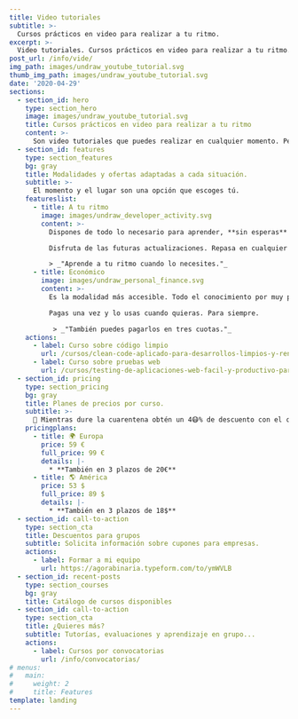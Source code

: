 ```yaml
---
title: Video tutoriales
subtitle: >-
  Cursos prácticos en video para realizar a tu ritmo.
excerpt: >-
  Video tutoriales. Cursos prácticos en video para realizar a tu ritmo.
post_url: /info/vide/
img_path: images/undraw_youtube_tutorial.svg
thumb_img_path: images/undraw_youtube_tutorial.svg
date: '2020-04-29'
sections:
  - section_id: hero
    type: section_hero
    image: images/undraw_youtube_tutorial.svg
    title: Cursos prácticos en video para realizar a tu ritmo
    content: >-
      Son video tutoriales que puedes realizar en cualquier momento. Pensados para **optimizar tu tiempo** y tu dinero.
  - section_id: features
    type: section_features
    bg: gray
    title: Modalidades y ofertas adaptadas a cada situación.
    subtitle: >-
      El momento y el lugar son una opción que escoges tú.
    featureslist:
      - title: A tu ritmo
        image: images/undraw_developer_activity.svg
        content: >-
          Dispones de todo lo necesario para aprender, **sin esperas** ni condiciones.

          Disfruta de las futuras actualizaciones. Repasa en cualquier momento.

          > _"Aprende a tu ritmo cuando lo necesites."_
      - title: Económico
        image: images/undraw_personal_finance.svg
        content: >-
          Es la modalidad más accesible. Todo el conocimiento por muy poco.

          Pagas una vez y lo usas cuando quieras. Para siempre.

           > _"También puedes pagarlos en tres cuotas."_
    actions:
      - label: Curso sobre código limpio
        url: /cursos/clean-code-aplicado-para-desarrollos-limpios-y-rentables/
      - label: Curso sobre pruebas web
        url: /cursos/testing-de-aplicaciones-web-facil-y-productivo-para-todos/
  - section_id: pricing
    type: section_pricing
    bg: gray
    title: Planes de precios por curso.
    subtitle: >-
      🏡 Mientras dure la cuarentena obtén un 4😷% de descuento con el cupón BIT_40 sobre el precio oficial.
    pricingplans:
      - title: 🌍 Europa
        price: 59 €
        full_price: 99 €
        details: |-
          * **También en 3 plazos de 20€**
      - title: 🌎 América
        price: 53 $
        full_price: 89 $
        details: |-
          * **También en 3 plazos de 18$**
  - section_id: call-to-action
    type: section_cta
    title: Descuentos para grupos
    subtitle: Solicita información sobre cupones para empresas.
    actions:
      - label: Formar a mi equipo
        url: https://agorabinaria.typeform.com/to/ymWVLB
  - section_id: recent-posts
    type: section_courses
    bg: gray
    title: Catálogo de cursos disponibles
  - section_id: call-to-action
    type: section_cta
    title: ¿Quieres más?
    subtitle: Tutorías, evaluaciones y aprendizaje en grupo...
    actions:
      - label: Cursos por convocatorias
        url: /info/convocatorias/
# menus:
#   main:
#     weight: 2
#     title: Features
template: landing
---
```

